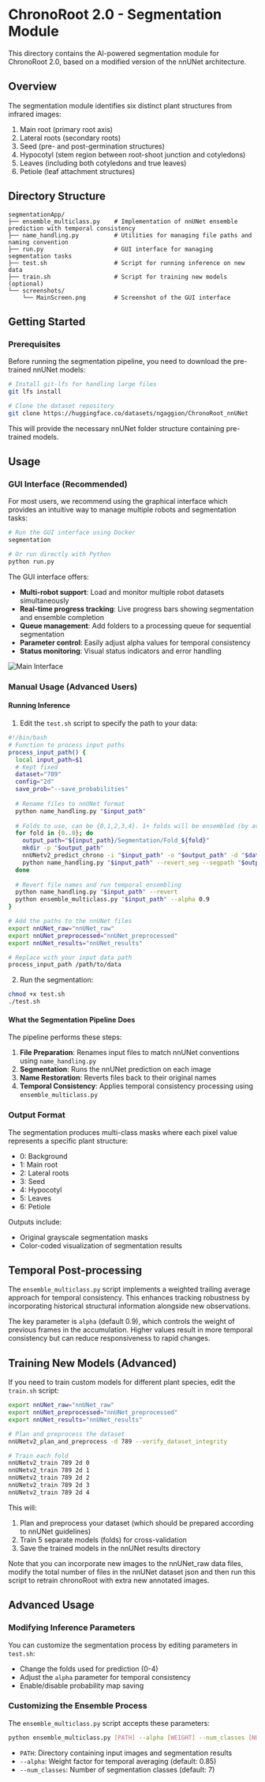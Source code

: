 # ChronoRoot 2.0 - Segmentation Module

This directory contains the AI-powered segmentation module for ChronoRoot 2.0, based on a modified version of the nnUNet architecture.

## Overview

The segmentation module identifies six distinct plant structures from infrared images:

1. Main root (primary root axis)
2. Lateral roots (secondary roots)
3. Seed (pre- and post-germination structures)
4. Hypocotyl (stem region between root-shoot junction and cotyledons)
5. Leaves (including both cotyledons and true leaves)
6. Petiole (leaf attachment structures)

## Directory Structure

```
segmentationApp/
├── ensemble_multiclass.py    # Implementation of nnUNet ensemble prediction with temporal consistency
├── name_handling.py          # Utilities for managing file paths and naming convention
├── run.py                    # GUI interface for managing segmentation tasks
├── test.sh                   # Script for running inference on new data
├── train.sh                  # Script for training new models (optional)
└── screenshots/
    └── MainScreen.png        # Screenshot of the GUI interface
```

## Getting Started

### Prerequisites

Before running the segmentation pipeline, you need to download the pre-trained nnUNet models:

```bash
# Install git-lfs for handling large files
git lfs install

# Clone the dataset repository
git clone https://huggingface.co/datasets/ngaggion/ChronoRoot_nnUNet
```

This will provide the necessary nnUNet folder structure containing pre-trained models.

## Usage

### GUI Interface (Recommended)

For most users, we recommend using the graphical interface which provides an intuitive way to manage multiple robots and segmentation tasks:

```bash
# Run the GUI interface using Docker
segmentation

# Or run directly with Python
python run.py
```

The GUI interface offers:
- **Multi-robot support**: Load and monitor multiple robot datasets simultaneously
- **Real-time progress tracking**: Live progress bars showing segmentation and ensemble completion
- **Queue management**: Add folders to a processing queue for sequential segmentation
- **Parameter control**: Easily adjust alpha values for temporal consistency
- **Status monitoring**: Visual status indicators and error handling

![Main Interface](screenshots/MainScreen.png)

### Manual Usage (Advanced Users)

#### Running Inference

1. Edit the `test.sh` script to specify the path to your data:

```bash
#!/bin/bash
# Function to process input paths
process_input_path() {
  local input_path=$1
  # Kept fixed
  dataset="789"
  config="2d"
  save_prob="--save_probabilities"
  
  # Rename files to nnUNet format
  python name_handling.py "$input_path"
  
  # Folds to use, can be {0,1,2,3,4}. 1+ folds will be ensembled (by averaging predictions)
  for fold in {0..0}; do
    output_path="${input_path}/Segmentation/Fold_${fold}"
    mkdir -p "$output_path"
    nnUNetv2_predict_chrono -i "$input_path" -o "$output_path" -d "$dataset" -c "$config" -f "$fold" $save_prob
    python name_handling.py "$input_path" --revert_seg --segpath "$output_path"
  done
  
  # Revert file names and run temporal ensembling
  python name_handling.py "$input_path" --revert
  python ensemble_multiclass.py "$input_path" --alpha 0.9
}

# Add the paths to the nnUNet files
export nnUNet_raw="nnUNet_raw"
export nnUNet_preprocessed="nnUNet_preprocessed"
export nnUNet_results="nnUNet_results"

# Replace with your input data path
process_input_path /path/to/data
```

2. Run the segmentation:

```bash
chmod +x test.sh
./test.sh
```

#### What the Segmentation Pipeline Does

The pipeline performs these steps:

1. **File Preparation**: Renames input files to match nnUNet conventions using `name_handling.py`
2. **Segmentation**: Runs the nnUNet prediction on each image
3. **Name Restoration**: Reverts files back to their original names
4. **Temporal Consistency**: Applies temporal consistency processing using `ensemble_multiclass.py`

### Output Format

The segmentation produces multi-class masks where each pixel value represents a specific plant structure:
- 0: Background
- 1: Main root
- 2: Lateral roots
- 3: Seed
- 4: Hypocotyl
- 5: Leaves
- 6: Petiole

Outputs include:
- Original grayscale segmentation masks
- Color-coded visualization of segmentation results

## Temporal Post-processing

The `ensemble_multiclass.py` script implements a weighted trailing average approach for temporal consistency. This enhances tracking robustness by incorporating historical structural information alongside new observations.

The key parameter is `alpha` (default 0.9), which controls the weight of previous frames in the accumulation. Higher values result in more temporal consistency but can reduce responsiveness to rapid changes.

## Training New Models (Advanced)

If you need to train custom models for different plant species, edit the `train.sh` script:

```bash
export nnUNet_raw="nnUNet_raw"
export nnUNet_preprocessed="nnUNet_preprocessed"
export nnUNet_results="nnUNet_results"

# Plan and preprocess the dataset
nnUNetv2_plan_and_preprocess -d 789 --verify_dataset_integrity

# Train each fold
nnUNetv2_train 789 2d 0 
nnUNetv2_train 789 2d 1 
nnUNetv2_train 789 2d 2 
nnUNetv2_train 789 2d 3 
nnUNetv2_train 789 2d 4 
```

This will:
1. Plan and preprocess your dataset (which should be prepared according to nnUNet guidelines)
2. Train 5 separate models (folds) for cross-validation
3. Save the trained models in the nnUNet results directory

Note that you can incorporate new images to the nnUNet_raw data files, modify the total number of files in the nnUNet dataset json and then run this script to retrain chronoRoot with extra new annotated images.

## Advanced Usage

### Modifying Inference Parameters

You can customize the segmentation process by editing parameters in `test.sh`:

- Change the folds used for prediction (0-4)
- Adjust the `alpha` parameter for temporal consistency
- Enable/disable probability map saving

### Customizing the Ensemble Process

The `ensemble_multiclass.py` script accepts these parameters:

```bash
python ensemble_multiclass.py [PATH] --alpha [WEIGHT] --num_classes [NUM_CLASSES]
```

- `PATH`: Directory containing input images and segmentation results
- `--alpha`: Weight factor for temporal averaging (default: 0.85)
- `--num_classes`: Number of segmentation classes (default: 7)
